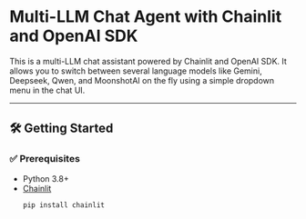 # Multi-LLM Chat Agent with Chainlit and OpenAI SDK

This is a multi-LLM chat assistant powered by Chainlit and OpenAI SDK. It allows you to switch between several language models like Gemini, Deepseek, Qwen, and MoonshotAI on the fly using a simple dropdown menu in the chat UI.

---

## 🛠 Getting Started

### ✅ Prerequisites

- Python 3.8+
- [Chainlit](https://chainlit.io)  
  ```bash
  pip install chainlit
